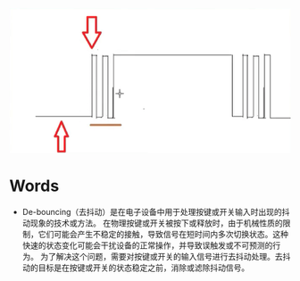 
![wait](https://github.com/afterCherry/Learn-ESP32/blob/main/Images/wait.png)

# Words
- De-bouncing（去抖动）是在电子设备中用于处理按键或开关输入时出现的抖动现象的技术或方法。
在物理按键或开关被按下或释放时，由于机械性质的限制，它们可能会产生不稳定的接触，导致信号在短时间内多次切换状态。这种快速的状态变化可能会干扰设备的正常操作，并导致误触发或不可预测的行为。
为了解决这个问题，需要对按键或开关的输入信号进行去抖动处理。去抖动的目标是在按键或开关的状态稳定之前，消除或滤除抖动信号。
